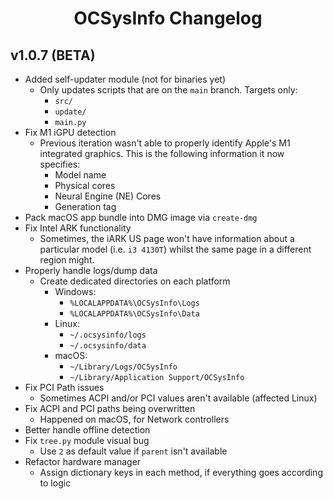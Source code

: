 <div align="center">

# OCSysInfo Changelog

</div>

## v1.0.7 (BETA)

* Added self-updater module (not for binaries yet)
    - Only updates scripts that are on the `main` branch. Targets only:
        - `src/`
        - `update/`
        - `main.py`
* Fix M1 iGPU detection
    - Previous iteration wasn't able to properly identify Apple's M1 integrated graphics. This is the following information it now specifies:
        - Model name
        - Physical cores
        - Neural Engine (NE) Cores
        - Generation tag
* Pack macOS app bundle into DMG image via `create-dmg`
* Fix Intel ARK functionality
    - Sometimes, the iARK US page won't have information about a particular model (i.e. `i3 4130T`) whilst the same page in a different region might.
* Properly handle logs/dump data
    - Create dedicated directories on each platform
        - Windows: 
            - `%LOCALAPPDATA%\OCSysInfo\Logs`
            - `%LOCALAPPDATA%\OCSysInfo\Data`
        - Linux:
            - `~/.ocsysinfo/logs`
            - `~/.ocsysinfo/data`
        - macOS:
            - `~/Library/Logs/OCSysInfo`
            - `~/Library/Application Support/OCSysInfo`
* Fix PCI Path issues
    - Sometimes ACPI and/or PCI values aren't available (affected Linux)
* Fix ACPI and PCI paths being overwritten
    - Happened on macOS, for Network controllers
* Better handle offline detection
* Fix `tree.py` module visual bug
    - Use `2` as default value if `parent` isn't available
* Refactor hardware manager
    - Assign dictionary keys in each method, if everything goes according to logic
